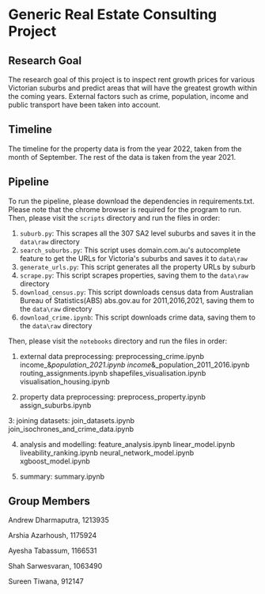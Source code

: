 # Generic Real Estate Consulting Project

## Research Goal
The research goal of this project is to inspect rent growth prices for various Victorian suburbs and predict areas that will have the greatest growth within the coming years. External factors such as crime, population, income and public transport have been taken into account. 

## Timeline
The timeline for the property data is from the year 2022, taken from the month of September. The rest of the data is taken from the year 2021. 

## Pipeline
To run the pipeline, please download the dependencies in requirements.txt. Please note that the chrome browser is required for the program to run. 
Then, please visit the `scripts` directory and run the files in order:
1. `suburb.py`: This scrapes all the 307 SA2 level suburbs and saves it in the `data\raw` directory
2. `search_suburbs.py`: This script uses domain.com.au's autocomplete feature to get the URLs for Victoria's suburbs and saves it to `data\raw`
3. `generate_urls.py`: This script generates all the property URLs by suburb
3. `scrape.py`: This script scrapes properties, saving them to the `data\raw` directory
4. `download_census.py`: This script downloads census data from Australian Bureau of Statistics(ABS) abs.gov.au for 2011,2016,2021, saving them to the `data\raw` directory
5. `download_crime.ipynb`: This script downloads crime data, saving them to the `data\raw` directory

Then, please visit the `notebooks` directory and run the files in order:
1. external data preprocessing: 
preprocessing_crime.ipynb
income_&_population_2021.ipynb
income_&_population_2011_2016.ipynb
routing_assignments.ipynb
shapefiles_visualisation.ipynb
visualisation_housing.ipynb

2. property data preprocessing:
preprocess_property.ipynb
assign_suburbs.ipynb

3: joining datasets:
join_datasets.ipynb
join_isochrones_and_crime_data.ipynb

4. analysis and modelling:
feature_analysis.ipynb
linear_model.ipynb
liveability_ranking.ipynb
neural_network_model.ipynb
xgboost_model.ipynb

5. summary:
summary.ipynb


## Group Members 
Andrew Dharmaputra, 1213935

Arshia Azarhoush, 1175924

Ayesha Tabassum, 1166531

Shah Sarwesvaran, 1063490

Sureen Tiwana, 912147



